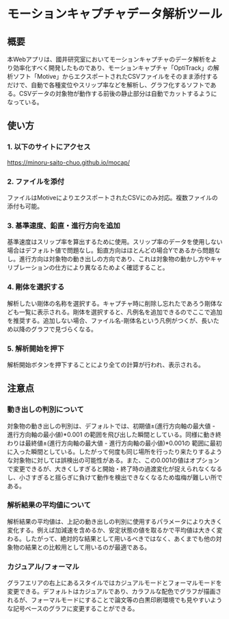 # モーションキャプチャデータ解析ツール

## 概要
本Webアプリは、國井研究室においてモーションキャプチャのデータ解析をより効率化すべく開発したものであり、モーションキャプチャ「OptiTrack」の解析ソフト「Motive」からエクスポートされたCSVファイルをそのまま添付するだけで、自動で各種変位やスリップ率などを解析し、グラフ化するソフトである。CSVデータの対象物が動作する前後の静止部分は自動でカットするようになっている。

## 使い方
### 1. 以下のサイトにアクセス
https://minoru-saito-chuo.github.io/mocap/

### 2. ファイルを添付
ファイルはMotiveによりエクスポートされたCSVにのみ対応。複数ファイルの添付も可能。

### 3. 基準速度、鉛直・進行方向を追加
基準速度はスリップ率を算出するために使用。スリップ率のデータを使用しない場合はデフォルト値で問題なし。鉛直方向はほとんどの場合Yであるから問題なし。進行方向は対象物の動き出しの方向であり、これは対象物の動かし方やキャリブレーションの仕方により異なるためよく確認すること。

### 4. 剛体を選択する
解析したい剛体の名称を選択する。キャプチャ時に削除し忘れたであろう剛体なども一覧に表示される。剛体を選択すると、凡例名を追加できるのでここで追加を推奨する。追加しない場合、ファイル名-剛体名という凡例がつくが、長いため以降のグラフで見づらくなる。

### 5. 解析開始を押下
解析開始ボタンを押下することにより全ての計算が行われ、表示される。

## 注意点
### 動き出しの判別について
対象物の動き出しの判別は、デフォルトでは、初期値±(進行方向軸の最大値 - 進行方向軸の最小値)*0.001 の範囲を飛び出した瞬間としている。同様に動き終わりは最終値±(進行方向軸の最大値 - 進行方向軸の最小値)*0.001の 範囲に最初に入った瞬間としている。したがって何度も同じ場所を行ったり来たりするような対象物に対しては誤検出の可能性がある。また、この0.001の値はオプションで変更できるが、大きくしすぎると開始・終了時の過渡変化が捉えられなくなるし、小さすぎると揺らぎに負けて動作を検出できなくなるため塩梅が難しい所である。

### 解析結果の平均値について
解析結果の平均値は、上記の動き出しの判別に使用するパラメータにより大きく変化する。例えば加減速を含めるか、安定状態の値を取るかで平均値は大きく変わる。したがって、絶対的な結果として用いるべきではなく、あくまでも他の対象物の結果との比較用として用いるのが最適である。

### カジュアル/フォーマル
グラフエリアの右上にあるスタイルではカジュアルモードとフォーマルモードを変更できる。デフォルトはカジュアルであり、カラフルな配色でグラフが描画されるが、フォーマルモードにすることで論文等の白黒印刷環境でも見やすいような記号ベースのグラフに変更することができる。
